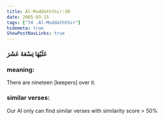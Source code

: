 ```yaml
---
title: Al-Muddaththir:30
date: 2005-03-15
tags: ["74 .Al-Muddaththir"]
hidemeta: true 
ShowPostNavLinks: true 
---
```

### عَلَيْهَا تِسْعَةَ عَشَرَ
### meaning: 
There are nineteen [keepers] over it.
### similar verses: 

Our AI only can find similar verses with similarity score > 50% 




